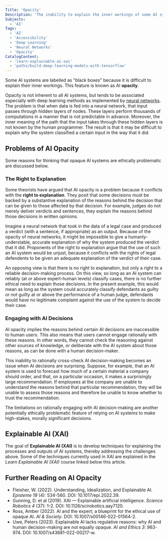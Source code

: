 ```yaml
---
Title: 'Opacity'
Description: 'The inability to explain the inner workings of some AI systems.'
Subjects:
  - 'AI'
Tags:
  - 'AI'
  - 'Accessibility'
  - 'Deep Learning'
  - 'Neural Networks'
  - 'Opacity'
CatalogContent:
  - 'learn-explainable-ai-xai'
  - 'paths/build-deep-learning-models-with-tensorflow'
---
```


Some AI systems are labelled as "black boxes" because it is difficult to explain their inner workings. This feature is known as AI **opacity**.

Opacity is not inherent to all AI systems, but tends to be associated especially with deep learning methods as implemented by [neural networks](https://www.codecademy.com/resources/docs/ai/neural-networks). The problem is that when data is fed into a neural network, that input passes through hidden layers of nodes. These layers perform thousands of computations in a manner that is not predictable in advance. Moreover, the inner meaning of the path that the input takes through these hidden layers is not known by the human programmer. The result is that it may be difficult to explain why the system classified a certain input in the way that it did.

## Problems of AI Opacity

Some reasons for thinking that opaque AI systems are ethically problematic are discussed below.

### The Right to Explanation

Some theorists have argued that AI opacity is a problem because it conflicts with the **right to explanation**. They posit that some decisions must be backed by a substantive explanation of the reasons behind the decision that can be given to those affected by that decision. For example, judges do not merely deliver verdicts and sentences, they explain the reasons behind those decisions in written opinions.

Imagine a neural network that took in the data of a legal case and produced a verdict (with a sentence, if appropriate) as an output. Because of the opacity of neural networks, it might be impossible to give a humanly-understable, accurate explanation of why the system produced the verdict that it did. Proponents of the right to explanation argue that the use of such an AI system would be unjust, because it conflicts with the rights of legal defendents to be given an adequate explanation of the verdict of their case.

An opposing view is that there is no right to explanation, but only a right to a reliable decision-making process. On this view, so long as an AI system can reliably (at or above expert-human levels) classify cases, there is no further ethical need to explain those decisions. In the present example, this would mean as long as the system could accurately classify defendants as guilty or not guilty at or above the performance of a human judge, defendants would have no legitimate complaint against the use of the system to decide their case.

### Engaging with AI Decisions

AI opacity implies the reasons behind certain AI decisions are inaccessible to human users. This also means that users cannot engage rationally with these reasons. In other words, they cannot check the reasoning against other sources of knowledge, or deliberate with the AI system about those reasons, as can be done with a human decision-maker.

This inability to rationally cross-check AI decision-making becomes an issue when AI decisions are surprising. Suppose, for example, that an AI system is used to forecast how much of a certain material a company should order, and that, on a particular occasion, it makes a surprisingly large recommendation. If employees at the company are unable to understand the reasons behind that particular recommendation, they will be unable to assess those reasons and therefore be unable to know whether to trust the recommendation.

The limitations on rationally engaging with AI decision-making are another potentially ethically problematic feature of relying on AI systems to make high-stakes, morally significant decisions.

## Explainable AI (XAI)

The goal of **Explainable AI (XAI)** is to develop techniques for explaining the processes and outputs of AI systems, thereby addressing the challenges above. Some of the techniques currently used in XAI are explained in the *Learn Explainable AI (XAI)* course linked below this article.

## Further Reading on AI Opacity

- Fleisher, W. (2022). Understanding, Idealization, and Explainable AI. *Episteme 19* (4): 534-560. DOI: 10.1017/epi.2022.39.
- Gunning, D. et al (2019). XAI — Explainable artificial intelligence. *Science Robotics 4* (37): 1-2. DOI: 10.1126/scirobotics.aay7120.
- Ross, Amber (2022). AI and the expert; a blueprint for the ethical use of opaque AI. *AI & Society*. DOI: 10.1007/s00146-022-01564-2.
- Uwe, Peters (2023). Explainable AI lacks regulative reasons: why AI and human decision-making are not equally opaque. *AI and Ethics 3*: 963-974. DOI: 10.1007/s43681-022-00217-w.
